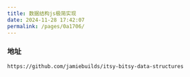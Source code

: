 ```yaml
---
title: 数据结构js极简实现
date: 2024-11-28 17:42:07
permalink: /pages/0a1706/
---
```

### 地址

```
https://github.com/jamiebuilds/itsy-bitsy-data-structures
```

